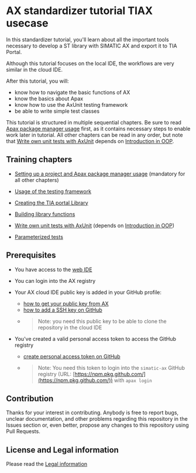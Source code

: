 # AX standardizer tutorial TIAX usecase

In this standardizer tutorial, you'll learn about all the important tools necessary to develop a ST library with SIMATIC AX and export it to TIA Portal.

Although this tutorial focuses on the local IDE, the workflows are very similar in the cloud IDE.

After this tutorial, you will:

- know how to navigate the basic functions of AX
- know the basics about Apax
- know how to use the AxUnit testing framework
- be able to write simple test classes

This tutorial is structured in multiple sequential chapters. Be sure to read [Apax package manager usage](./doc/setup.md) first, as it contains necessary steps to enable work later in tutorial. All other chapters can be read in any order, but note that [Write own unit tests with AxUnit](./doc/write-tests.md) depends on [Introduction in OOP](./doc/oop-introduction.md).

## Training chapters

- [Setting up a project and Apax package manager usage](./doc/setup.md) (mandatory for all other chapters)
- [Usage of the testing framework](./doc/testing-framework.md)
- [Creating the TIA portal Library](./doc/exportToTia.md)
- [Building library functions](./doc/programmingOwn.md)

- [Write own unit tests with AxUnit](./doc/write-tests.md) (depends on [Introduction in OOP](./doc/oop-introduction.md))
- [Parameterized tests](./doc/parametrized-tests.md)

## Prerequisites

- You have access to the [web IDE](https://axcite.me)
- You can login into the AX registry
- Your AX cloud IDE public key is added in your GitHub profile:

  - [how to get your public key from AX](https://console.prod.ax.siemens.cloud/docs/axcode/source-code-management#cloning-in-the-cloud)
  - [how to add a SSH key on GitHub](https://docs.github.com/en/authentication/connecting-to-github-with-ssh/adding-a-new-ssh-key-to-your-github-account)
  - > Note: you need this public key to be able to clone the repository in the cloud IDE
    >
- You've created a valid personal access token to access the GitHub registry

  - [create personal access token on GitHub](https://docs.github.com/en/authentication/keeping-your-account-and-data-secure/creating-a-personal-access-token)
  - > Note: You need this token to login into the `simatic-ax` GitHub registry (URL: [https://npm.pkg.github.com/](https://npm.pkg.github.com/)) with `apax login`
    >

## Contribution

Thanks for your interest in contributing. Anybody is free to report bugs, unclear documentation, and other problems regarding this repository in the Issues section or, even better, propose any changes to this repository using Pull Requests.

## License and Legal information

Please read the [Legal information](LICENSE.md)
